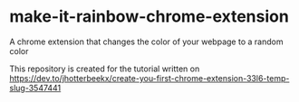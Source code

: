 # make-it-rainbow-chrome-extension
A chrome extension that changes the color of your webpage to a random color

This repository is created for the tutorial written on https://dev.to/jhotterbeekx/create-you-first-chrome-extension-33l6-temp-slug-3547441